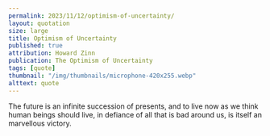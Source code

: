 ```yaml
---
permalink: 2023/11/12/optimism-of-uncertainty/
layout: quotation
size: large
title: Optimism of Uncertainty
published: true
attribution: Howard Zinn
publication: The Optimism of Uncertainty
tags: [quote]
thumbnail: "/img/thumbnails/microphone-420x255.webp"
alttext: quote
---
```


The future is an infinite succession of presents, and to live now as we think human beings should live, 
in defiance of all that is bad around us, is itself an marvellous victory.
